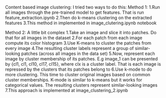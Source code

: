Content based image clustering:
I tried two ways to do this: 
Method 1:
1.Run all images through the pre-trained model to get features. That is run feature_extraction.ipynb
2.Then do k-means clustering on the extracted features
3.This method in implemented in image_clutering.ipynb notebook

Method 2:
A little bit complex
1.Take an image and slice it into patches. Do that for all images in the dataset
2.For each patch from each image compute its color histogram
3.Use K-means to cluster the patches from every image
4.The resulting cluster labels represent a group of similar-looking patches (across all images in the data set)
5.Now, represent each image by cluster membership of its patches. E.g image_1 can be presented by {cl1, cl1, cl10, cl17, cl15}, where clx is a cluster label. That is each image is repressed by the clusters that its patches belong to
6.Use k-mode to do more clustering. This time to cluster original images based on common cluster memberships. K-mode is similar to k-means but it works for categorical values. The resulting clusters represent similar-looking images
7.This approach is implemented at image_clustering_2.ipynb

